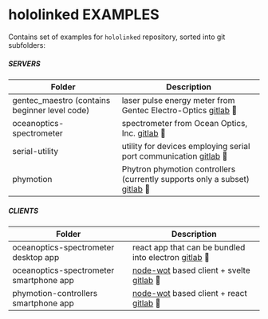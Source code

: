 # hololinked EXAMPLES

Contains set of examples for `hololinked` repository, sorted into git subfolders:

##### SERVERS

| Folder                   | Description |
| ------------------------ | ----------- |
| gentec_maestro (contains beginner level code) | laser pulse energy meter from Gentec Electro-Optics [gitlab](https://gitlab.com/hololinked-examples/gentec-optical-energy-meters) :link: |
| oceanoptics-spectrometer | spectrometer from Ocean Optics, Inc. [gitlab](https://gitlab.com/hololinked-examples/oceanoptics-spectrometer) :link: |
| serial-utility           | utility for devices employing serial port communication [gitlab](https://gitlab.com/hololinked-examples/serial-utility) :link: |
| phymotion                | Phytron phymotion controllers (currently supports only a subset) [gitlab](https://gitlab.com/hololinked-examples/phymotion-controllers) :link: |

##### CLIENTS

| Folder                    | Description |
| --------                  | ----------- |
| oceanoptics-spectrometer desktop app | react app that can be bundled into electron [gitlab](https://gitlab.com/desktop-clients/oceanoptics-spectrometer-desktop-app) :link: |
| oceanoptics-spectrometer smartphone app |[node-wot](https://github.com/eclipse-thingweb/node-wot) based client + svelte [gitlab](https://gitlab.com/node-clients/oceanoptics-spectrometer-smartphone-app.git) :link: |
| phymotion-controllers smartphone app |[node-wot](https://github.com/eclipse-thingweb/node-wot) based client + react [gitlab](https://gitlab.com/node-clients/phymotion-controllers-app.git) :link: |


<br/>


